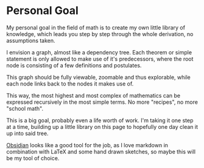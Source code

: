 # Personal Goal

My personal goal in the field of math is to create my own little library of knowledge, which leads you step by step through the whole derivation, no assumptions taken.

I envision a graph, almost like a dependency tree. Each theorem or simple statement is only allowed to make use of it's predecessors, where the root node is consisting of a few definitions and postulates.

This graph should be fully viewable, zoomable and thus explorable, while each node links back to the nodes it makes use of.

This way, the most highest and most complex of mathematics can be expressed recursively in the most simple terms. No more "recipes", no more "school math".

This is a big goal, probably even a life worth of work. I'm taking it one step at a time, building up a little library on this page to hopefully one day clean it up into said tree.

[Obsidian](https://obsidian.md) looks like a good tool for the job, as I love markdown in combination with LaTeX and some hand drawn sketches, so maybe this will be my tool of choice.